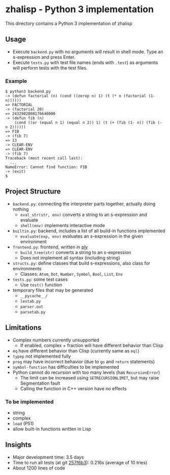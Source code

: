 # zhalisp - Python 3 implementation
This directory contains a Python 3 implementation of zhalisp

## Usage
* Execute `backend.py` with no arguments will result in shell mode. Type an s-expression and press Enter. 
* Execute `tests.py` with test file names (ends with `.test`) as arguments will perform tests with the test files. 

### Example
```
$ python3 backend.py
-> (defun factorial (n) (cond ((zerop n) 1) (t (* n (factorial (1- n))))))
=> FACTORIAL
-> (factorial 20)
=> 2432902008176640000
-> (defun fib (n)
    (cond ((or (equal n 1) (equal n 2)) 1) (t (+ (fib (1- n)) (fib (- n 2))))))
=> FIB
-> (fib 7)
=> 13
-> CLEAR-ENV
=> CLEAR-ENV
-> (fib 7)
Traceback (most recent call last):
  ...
NameError: Cannot find function: FIB
-> (exit)
$ 
```

## Project Structure
* `backend.py`: connecting the interpreter parts together, actually doing nothing
	* `eval_str(str, env)` converts a string to an s-expression and evaluate
	* `shell(env)` implements interactive mode
* `builtin.py`: backend, includes a list of all build-in functions implemented
	* `evaluate(exp, env)` evaluates an s-expression in the given environment
* `frontend.py`: frontend, written in [ply](https://www.dabeaz.com/ply/ply.html)
	* `build_tree(str)` converts a string to an s-expression
	* Does not implement all syntax (including string)
* `structs.py`: define classes that build s-expressions, also class for environments
	* Classes: `Atom`, `Dot`, `Number`, `Symbol`, `Bool`, `List`, `Env`
* `tests.py`: some test cases
	* Use `test()` function
* temporary files that may be generated
	* `__pycache__/`
	* `lextab.py`
	* `parser.out`
	* `parsetab.py`

## Limitations
* Complex numbers currently unsupported
	* If enabled, complex + fraction will have different behavior than Clisp
* `eq` have different behavior than Clisp (currently same as `eql`)
* `typep` not implemented fully
* `prog` may have incorrect behavior (due to `go` and `return` statements)
* `symbol-function` has difficulties to be implemented
* Python cannot do recursion with too many levels (has `RecursionError`)
	* The limit can be increased using `SETRECURSIONLIMIT`, but may raise Segmentation fault
	* Calling the function in C++ version have no effects

### To be implemented
* string
* complex
* `load` (P51)
* allow built-in functions written in Lisp

## Insights
* Major development time: 3.5 days
* Time to run all tests (at git [257f6b3](https://github.com/lxylxy123456/zhalisp/commit/257f6b3abec4969f9c33c5645bd0a825139661b4)): 0.216s (average of 10 tries)
* About 1200 lines of code

